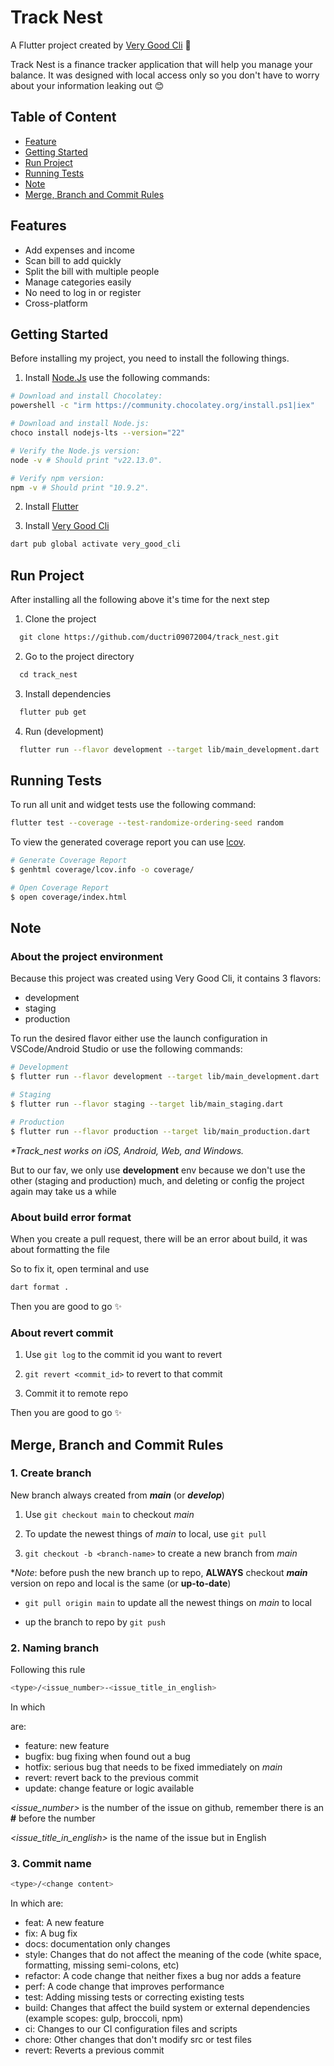 
# Track Nest

A Flutter project created by [Very Good Cli](https://cli.vgv.dev/) 🤖

Track Nest is a finance tracker application that will help you manage your balance. It was designed with local access only so you don't have to worry about your information leaking out 😊

## Table of Content

- [Feature](https://github.com/ductri09072004/track_nest/tree/dev?tab=readme-ov-file#features)
- [Getting Started](https://github.com/ductri09072004/track_nest/tree/dev?tab=readme-ov-file#getting-started)
- [Run Project](https://github.com/ductri09072004/track_nest/tree/dev?tab=readme-ov-file#run-project)
- [Running Tests](https://github.com/ductri09072004/track_nest/tree/dev?tab=readme-ov-file#running-tests)
- [Note](https://github.com/ductri09072004/track_nest/tree/dev?tab=readme-ov-file#note)
- [Merge, Branch and Commit Rules](https://github.com/ductri09072004/track_nest/tree/dev?tab=readme-ov-file#merge-branch-and-commit-rules)

## Features

- Add expenses and income
- Scan bill to add quickly
- Split the bill with multiple people
- Manage categories easily
- No need to log in or register
- Cross-platform

## Getting Started

Before installing my project, you need to install the following things.

1. Install [Node.Js](https://nodejs.org/en) use the following commands:

```sh
# Download and install Chocolatey:
powershell -c "irm https://community.chocolatey.org/install.ps1|iex"

# Download and install Node.js:
choco install nodejs-lts --version="22"

# Verify the Node.js version:
node -v # Should print "v22.13.0".

# Verify npm version:
npm -v # Should print "10.9.2".
```

2. Install [Flutter](https://flutter.dev/)

3. Install [Very Good Cli](https://cli.vgv.dev/)

```bash
dart pub global activate very_good_cli
```

## Run Project

After installing all the following above it's time for the next step

1. Clone the project

```bash
  git clone https://github.com/ductri09072004/track_nest.git
```

2. Go to the project directory

```bash
  cd track_nest
```

3. Install dependencies

```bash
  flutter pub get
```

4. Run (development)

```bash
  flutter run --flavor development --target lib/main_development.dart
```

## Running Tests

To run all unit and widget tests use the following command:

```sh
flutter test --coverage --test-randomize-ordering-seed random
```

To view the generated coverage report you can use [lcov](https://github.com/linux-test-project/lcov).

```sh
# Generate Coverage Report
$ genhtml coverage/lcov.info -o coverage/

# Open Coverage Report
$ open coverage/index.html
```

## Note

### About the project environment

Because this project was created using Very Good Cli, it contains 3 flavors:

- development
- staging
- production

To run the desired flavor either use the launch configuration in VSCode/Android Studio or use the following commands:

```sh
# Development
$ flutter run --flavor development --target lib/main_development.dart

# Staging
$ flutter run --flavor staging --target lib/main_staging.dart

# Production
$ flutter run --flavor production --target lib/main_production.dart
```

_\*Track_nest works on iOS, Android, Web, and Windows._

But to our fav, we only use **development** env because we don't use the other (staging and production) much, and deleting or config the project again may take us a while

### About build error format

When you create a pull request, there will be an error about build, it was about formatting the file

So to fix it, open terminal and use

```bash
dart format .
```

Then you are good to go ✨

### About revert commit

1. Use `git log` to the commit id you want to revert

2. `git revert <commit_id>` to revert to that commit

3. Commit it to remote repo

Then you are good to go ✨

## Merge, Branch and Commit Rules

### 1. Create branch

New branch always created from _**main**_ (or _**develop**_)

1. Use `git checkout main` to checkout _main_

2. To update the newest things of _main_ to local, use `git pull`

3. `git checkout -b <branch-name>` to create a new branch from _main_

\*_Note_: before push the new branch up to repo, **ALWAYS** checkout _**main**_ version on repo and local is the same (or **up-to-date**)

- `git pull origin main` to update all the newest things on _main_ to local

- up the branch to repo by `git push`

### 2. Naming branch

Following this rule

```bash
<type>/<issue_number>-<issue_title_in_english>
```

In which

_<type>_ are:

- feature: new feature
- bugfix: bug fixing when found out a bug
- hotfix: serious bug that needs to be fixed immediately on _main_
- revert: revert back to the previous commit
- update: change feature or logic available

_<issue_number>_ is the number of the issue on github, remember there is an **#** before the number

_<issue_title_in_english>_ is the name of the issue but in English

### 3. Commit name

```bash
<type>/<change content>
```

In which _<type>_ are:

- feat: A new feature
- fix: A bug fix
- docs: documentation only changes
- style: Changes that do not affect the meaning of the code (white space, formatting, missing semi-colons, etc)
- refactor: A code change that neither fixes a bug nor adds a feature
- perf: A code change that improves performance
- test: Adding missing tests or correcting existing tests
- build: Changes that affect the build system or external dependencies (example scopes: gulp, broccoli, npm)
- ci: Changes to our CI configuration files and scripts
- chore: Other changes that don't modify src or test files
- revert: Reverts a previous commit
